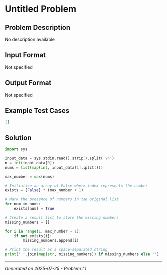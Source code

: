 # Untitled Problem

## Problem Description
No description available

## Input Format
Not specified

## Output Format
Not specified

## Example Test Cases
```json
[]
```

## Solution
```python
import sys

input_data = sys.stdin.read().strip().split('\n')
n = int(input_data[0])
nums = list(map(int, input_data[1].split()))

max_number = max(nums)

# Initialize an array of False where index represents the number
exists = [False] * (max_number + 1)

# Mark the presence of numbers in the original list
for num in nums:
    exists[num] = True

# Create a result list to store the missing numbers
missing_numbers = []

for i in range(1, max_number + 1):
    if not exists[i]:
        missing_numbers.append(i)

# Print the result as a space-separated string
print(' '.join(map(str, missing_numbers)) if missing_numbers else '')
```

---
*Generated on 2025-07-25 - Problem #1*